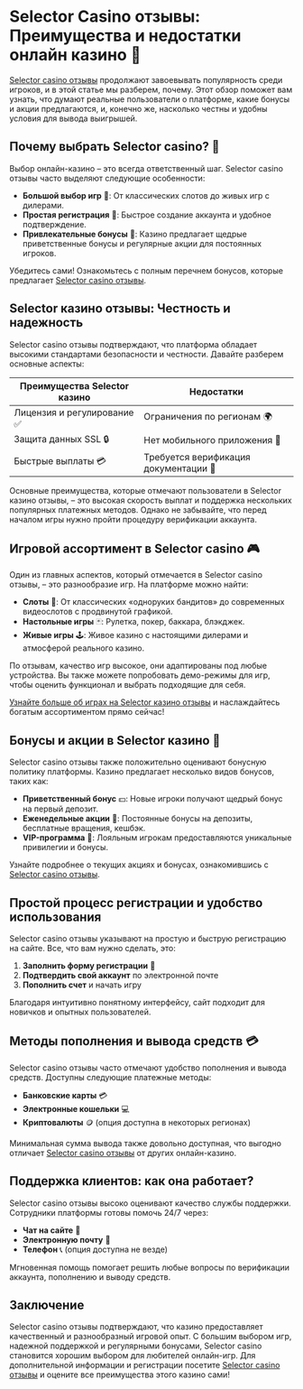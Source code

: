 # Selector Casino отзывы: Преимущества и недостатки онлайн казино 🎰

[Selector casino отзывы](https://gosel.cam/SELVK) продолжают завоевывать популярность среди игроков, и в этой статье мы разберем, почему. Этот обзор поможет вам узнать, что думают реальные пользователи о платформе, какие бонусы и акции предлагаются, и, конечно же, насколько честны и удобны условия для вывода выигрышей.

## Почему выбрать Selector casino? 🤔

Выбор онлайн-казино – это всегда ответственный шаг. Selector casino отзывы часто выделяют следующие особенности:

- **Большой выбор игр** 🎲: От классических слотов до живых игр с дилерами.
- **Простая регистрация** 📝: Быстрое создание аккаунта и удобное подтверждение.
- **Привлекательные бонусы** 💸: Казино предлагает щедрые приветственные бонусы и регулярные акции для постоянных игроков.
  
Убедитесь сами! Ознакомьтесь с полным перечнем бонусов, которые предлагает [Selector casino отзывы](https://gosel.cam/SELVK).

## Selector казино отзывы: Честность и надежность

Selector casino отзывы подтверждают, что платформа обладает высокими стандартами безопасности и честности. Давайте разберем основные аспекты:

| Преимущества Selector казино | Недостатки |
|-----------------------------|------------|
| Лицензия и регулирование ✅   | Ограничения по регионам 🌍 |
| Защита данных SSL 🔒         | Нет мобильного приложения 📵 |
| Быстрые выплаты 💳          | Требуется верификация документации 🧾 |

Основные преимущества, которые отмечают пользователи в Selector казино отзывы, – это высокая скорость выплат и поддержка нескольких популярных платежных методов. Однако не забывайте, что перед началом игры нужно пройти процедуру верификации аккаунта.

## Игровой ассортимент в Selector casino 🎮

Один из главных аспектов, который отмечается в Selector casino отзывы, – это разнообразие игр. На платформе можно найти:

- **Слоты** 🎰: От классических «одноруких бандитов» до современных видеослотов с продвинутой графикой.
- **Настольные игры** 🃏: Рулетка, покер, баккара, блэкджек.
- **Живые игры** 🕹️: Живое казино с настоящими дилерами и атмосферой реального казино.

По отзывам, качество игр высокое, они адаптированы под любые устройства. Вы также можете попробовать демо-режимы для игр, чтобы оценить функционал и выбрать подходящие для себя.

[Узнайте больше об играх на Selector казино отзывы](https://gosel.cam/SELVK) и наслаждайтесь богатым ассортиментом прямо сейчас!

## Бонусы и акции в Selector казино 🎁

Selector casino отзывы также положительно оценивают бонусную политику платформы. Казино предлагает несколько видов бонусов, таких как:

- **Приветственный бонус** 💵: Новые игроки получают щедрый бонус на первый депозит.
- **Еженедельные акции** 🔄: Постоянные бонусы на депозиты, бесплатные вращения, кешбэк.
- **VIP-программа** 👑: Лояльным игрокам предоставляются уникальные привилегии и бонусы.

Узнайте подробнее о текущих акциях и бонусах, ознакомившись с [Selector casino отзывы](https://gosel.cam/SELVK).

## Простой процесс регистрации и удобство использования

Selector casino отзывы указывают на простую и быструю регистрацию на сайте. Все, что вам нужно сделать, это:

1. **Заполнить форму регистрации** 📝
2. **Подтвердить свой аккаунт** по электронной почте
3. **Пополнить счет** и начать игру

Благодаря интуитивно понятному интерфейсу, сайт подходит для новичков и опытных пользователей. 

## Методы пополнения и вывода средств 💳

Selector casino отзывы часто отмечают удобство пополнения и вывода средств. Доступны следующие платежные методы:

- **Банковские карты** 💳
- **Электронные кошельки** 💻
- **Криптовалюты** 🪙 (опция доступна в некоторых регионах)

Минимальная сумма вывода также довольно доступная, что выгодно отличает [Selector casino отзывы](https://gosel.cam/SELVK) от других онлайн-казино.

## Поддержка клиентов: как она работает?

Selector casino отзывы высоко оценивают качество службы поддержки. Сотрудники платформы готовы помочь 24/7 через:

- **Чат на сайте** 💬
- **Электронную почту** 📧
- **Телефон** 📞 (опция доступна не везде)

Мгновенная помощь помогает решить любые вопросы по верификации аккаунта, пополнению и выводу средств.

## Заключение

Selector casino отзывы подтверждают, что казино предоставляет качественный и разнообразный игровой опыт. С большим выбором игр, надежной поддержкой и регулярными бонусами, Selector casino становится хорошим выбором для любителей онлайн-игр. Для дополнительной информации и регистрации посетите [Selector casino отзывы](https://gosel.cam/SELVK) и оцените все преимущества этого казино сами!

